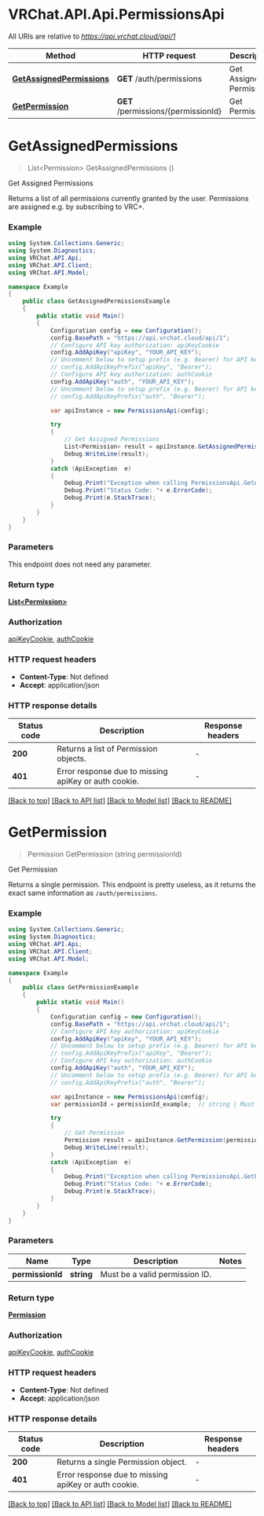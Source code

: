 # VRChat.API.Api.PermissionsApi

All URIs are relative to *https://api.vrchat.cloud/api/1*

Method | HTTP request | Description
------------- | ------------- | -------------
[**GetAssignedPermissions**](PermissionsApi.md#getassignedpermissions) | **GET** /auth/permissions | Get Assigned Permissions
[**GetPermission**](PermissionsApi.md#getpermission) | **GET** /permissions/{permissionId} | Get Permission


<a name="getassignedpermissions"></a>
# **GetAssignedPermissions**
> List&lt;Permission&gt; GetAssignedPermissions ()

Get Assigned Permissions

Returns a list of all permissions currently granted by the user. Permissions are assigned e.g. by subscribing to VRC+.

### Example
```csharp
using System.Collections.Generic;
using System.Diagnostics;
using VRChat.API.Api;
using VRChat.API.Client;
using VRChat.API.Model;

namespace Example
{
    public class GetAssignedPermissionsExample
    {
        public static void Main()
        {
            Configuration config = new Configuration();
            config.BasePath = "https://api.vrchat.cloud/api/1";
            // Configure API key authorization: apiKeyCookie
            config.AddApiKey("apiKey", "YOUR_API_KEY");
            // Uncomment below to setup prefix (e.g. Bearer) for API key, if needed
            // config.AddApiKeyPrefix("apiKey", "Bearer");
            // Configure API key authorization: authCookie
            config.AddApiKey("auth", "YOUR_API_KEY");
            // Uncomment below to setup prefix (e.g. Bearer) for API key, if needed
            // config.AddApiKeyPrefix("auth", "Bearer");

            var apiInstance = new PermissionsApi(config);

            try
            {
                // Get Assigned Permissions
                List<Permission> result = apiInstance.GetAssignedPermissions();
                Debug.WriteLine(result);
            }
            catch (ApiException  e)
            {
                Debug.Print("Exception when calling PermissionsApi.GetAssignedPermissions: " + e.Message );
                Debug.Print("Status Code: "+ e.ErrorCode);
                Debug.Print(e.StackTrace);
            }
        }
    }
}
```

### Parameters
This endpoint does not need any parameter.

### Return type

[**List&lt;Permission&gt;**](Permission.md)

### Authorization

[apiKeyCookie](../README.md#apiKeyCookie), [authCookie](../README.md#authCookie)

### HTTP request headers

 - **Content-Type**: Not defined
 - **Accept**: application/json


### HTTP response details
| Status code | Description | Response headers |
|-------------|-------------|------------------|
| **200** | Returns a list of Permission objects. |  -  |
| **401** | Error response due to missing apiKey or auth cookie. |  -  |

[[Back to top]](#) [[Back to API list]](../README.md#documentation-for-api-endpoints) [[Back to Model list]](../README.md#documentation-for-models) [[Back to README]](../README.md)

<a name="getpermission"></a>
# **GetPermission**
> Permission GetPermission (string permissionId)

Get Permission

Returns a single permission. This endpoint is pretty useless, as it returns the exact same information as `/auth/permissions`.

### Example
```csharp
using System.Collections.Generic;
using System.Diagnostics;
using VRChat.API.Api;
using VRChat.API.Client;
using VRChat.API.Model;

namespace Example
{
    public class GetPermissionExample
    {
        public static void Main()
        {
            Configuration config = new Configuration();
            config.BasePath = "https://api.vrchat.cloud/api/1";
            // Configure API key authorization: apiKeyCookie
            config.AddApiKey("apiKey", "YOUR_API_KEY");
            // Uncomment below to setup prefix (e.g. Bearer) for API key, if needed
            // config.AddApiKeyPrefix("apiKey", "Bearer");
            // Configure API key authorization: authCookie
            config.AddApiKey("auth", "YOUR_API_KEY");
            // Uncomment below to setup prefix (e.g. Bearer) for API key, if needed
            // config.AddApiKeyPrefix("auth", "Bearer");

            var apiInstance = new PermissionsApi(config);
            var permissionId = permissionId_example;  // string | Must be a valid permission ID.

            try
            {
                // Get Permission
                Permission result = apiInstance.GetPermission(permissionId);
                Debug.WriteLine(result);
            }
            catch (ApiException  e)
            {
                Debug.Print("Exception when calling PermissionsApi.GetPermission: " + e.Message );
                Debug.Print("Status Code: "+ e.ErrorCode);
                Debug.Print(e.StackTrace);
            }
        }
    }
}
```

### Parameters

Name | Type | Description  | Notes
------------- | ------------- | ------------- | -------------
 **permissionId** | **string**| Must be a valid permission ID. | 

### Return type

[**Permission**](Permission.md)

### Authorization

[apiKeyCookie](../README.md#apiKeyCookie), [authCookie](../README.md#authCookie)

### HTTP request headers

 - **Content-Type**: Not defined
 - **Accept**: application/json


### HTTP response details
| Status code | Description | Response headers |
|-------------|-------------|------------------|
| **200** | Returns a single Permission object. |  -  |
| **401** | Error response due to missing apiKey or auth cookie. |  -  |

[[Back to top]](#) [[Back to API list]](../README.md#documentation-for-api-endpoints) [[Back to Model list]](../README.md#documentation-for-models) [[Back to README]](../README.md)

